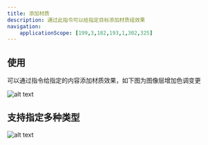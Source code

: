 ```yaml
---
title: 添加材质
description: 通过此指令可以给指定目标添加材质组效果
navigation:
    applicationScope: [199,3,182,193,1,302,325]
---
```


## 使用

可以通过指令给指定的内容添加材质效果，如下图为图像层增加色调变更

![alt text](https://assbak.gcw.wiki/gcw/image/zh_hans/commands/effect/addmaterial/image.png)

## 支持指定多种类型

![alt text](https://assbak.gcw.wiki/gcw/image/zh_hans/commands/effect/addmaterial/image-1.png)
